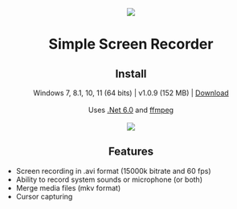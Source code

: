 <p align="center">
  <a href="https://postimg.cc/"><img src="https://i.postimg.cc/3NCTY9rx/screencapturelogo.png"></a>
</p>
<h1 align="center">Simple Screen Recorder</h1>

<h2 align="center">Install</h2>
<p align="center">
  Windows 7, 8.1, 10, 11 (64 bits) | v1.0.9 (152 MB) | <a href="https://github.com/lextrack/Simple-Screen-Recorder/releases/download/1.0.9/Simple-Screen-Recorder-Release-Portable.x64.zip">Download</a><br><br>
  Uses <a href="https://dotnet.microsoft.com/en-us/download/dotnet/6.0">.Net 6.0</a> and <a href="https://github.com/BtbN/FFmpeg-Builds/releases">ffmpeg</a> <br><br>
  <a href="https://postimg.cc/"><img src="https://i.postimg.cc/0y1snD2m/main-screenrecorder.png"></a>
</p>

<h2 align="center">Features</h2>

- Screen recording in .avi format (15000k bitrate and 60 fps)<br>
- Ability to record system sounds or microphone (or both)<br>
- Merge media files (mkv format)<br>
- Cursor capturing
